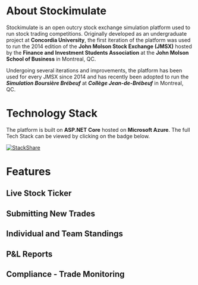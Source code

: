 # About Stockimulate

Stockimulate is an open outcry stock exchange simulation platform used to run stock trading competitions. Originally developed as an undergraduate project at **Concordia University**, the first iteration of the platform was used to run the 2014 edition of the **John Molson Stock Exchange (JMSX)** hosted by the **Finance and Investment Students Association** at the **John Molson School of Business** in Montreal, QC.

Undergoing several iterations and improvements, the platform has been used for every JMSX since 2014 and has recently been adopted to run the **_Simulation Boursière Brébeuf_** at **_Collège Jean-de-Brébeuf_** in Montreal, QC.

# Technology Stack

The platform is built on **ASP.NET Core** hosted on **Microsoft Azure**. The full Tech Stack can be viewed by clicking on the badge below.

[![StackShare](https://img.shields.io/badge/tech-stack-0690fa.svg?style=flat)](https://stackshare.io/SamArmand/stockimulate)

# Features

## Live Stock Ticker

## Submitting New Trades

## Individual and Team Standings

## P&L Reports

## Compliance - Trade Monitoring

